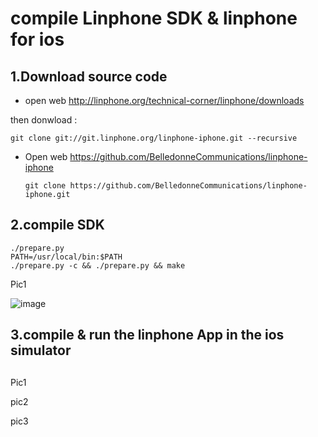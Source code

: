 

# compile Linphone SDK & linphone for ios



## 1.Download  source code 



- open web  http://linphone.org/technical-corner/linphone/downloads

then donwload :

```
git clone git://git.linphone.org/linphone-iphone.git --recursive
```



- Open web https://github.com/BelledonneCommunications/linphone-iphone

  ```
  git clone https://github.com/BelledonneCommunications/linphone-iphone.git
  ```




## 2.compile SDK 

```
./prepare.py
PATH=/usr/local/bin:$PATH
./prepare.py -c && ./prepare.py && make
```



Pic1

![image](**https://github.com/latermonk/voip_practise/blob/master/img/SDK.png)





## 3.compile & run the linphone App in the ios simulator

## 

Pic1

pic2

pic3





